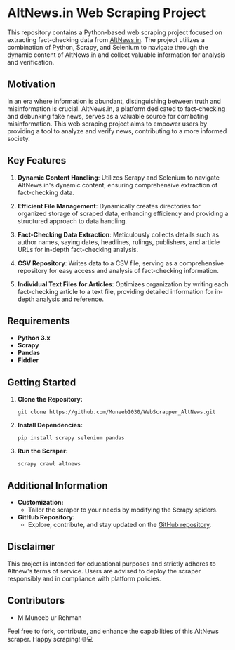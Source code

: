 # AltNews.in Web Scraping Project
This repository contains a Python-based web scraping project focused on extracting fact-checking data from [AltNews.in](https://www.altnews.in/). The project utilizes a combination of Python, Scrapy, and Selenium to navigate through the dynamic content of AltNews.in and collect valuable information for analysis and verification.

## Motivation
In an era where information is abundant, distinguishing between truth and misinformation is crucial. AltNews.in, a platform dedicated to fact-checking and debunking fake news, serves as a valuable source for combating misinformation. This web scraping project aims to empower users by providing a tool to analyze and verify news, contributing to a more informed society.

## Key Features

1. **Dynamic Content Handling**: Utilizes Scrapy and Selenium to navigate AltNews.in's dynamic content, ensuring comprehensive extraction of fact-checking data.

2. **Efficient File Management**: Dynamically creates directories for organized storage of scraped data, enhancing efficiency and providing a structured approach to data handling.

3. **Fact-Checking Data Extraction**: Meticulously collects details such as author names, saying dates, headlines, rulings, publishers, and article URLs for in-depth fact-checking analysis.

4. **CSV Repository**: Writes data to a CSV file, serving as a comprehensive repository for easy access and analysis of fact-checking information.

5. **Individual Text Files for Articles**: Optimizes organization by writing each fact-checking article to a text file, providing detailed information for in-depth analysis and reference.



## Requirements
- **Python 3.x**
- **Scrapy**
- **Pandas**
- **Fiddler**

## Getting Started
1. **Clone the Repository:**
    ```
    git clone https://github.com/Muneeb1030/WebScrapper_AltNews.git
    ```

2. **Install Dependencies:**
    ```
    pip install scrapy selenium pandas
    ```


3. **Run the Scraper:**
    ```
    scrapy crawl altnews
    ```

## Additional Information
- **Customization:**
    - Tailor the scraper to your needs by modifying the Scrapy spiders.
- **GitHub Repository:**
    - Explore, contribute, and stay updated on the [GitHub repository](https://github.com/Muneeb1030/WebScrapper_AltNews.git).
  
## Disclaimer
This project is intended for educational purposes and strictly adheres to Altnew's terms of service. Users are advised to deploy the scraper responsibly and in compliance with platform policies.

## Contributors
- M Muneeb ur Rehman

Feel free to fork, contribute, and enhance the capabilities of this AltNews scraper. Happy scraping! 🌐💻


